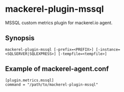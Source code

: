 mackerel-plugin-mssql
=====================

MSSQL custom metrics plugin for mackerel.io agent.

## Synopsis

```shell
mackerel-plugin-mssql [-prefix=<PREFIX>] [-instance=<SQLSERVER|SQLEXPRESS>] [-tempfile=<tempfile>]
```

## Example of mackerel-agent.conf

```
[plugin.metrics.mssql]
command = "/path/to/mackerel-plugin-mssql"
```

